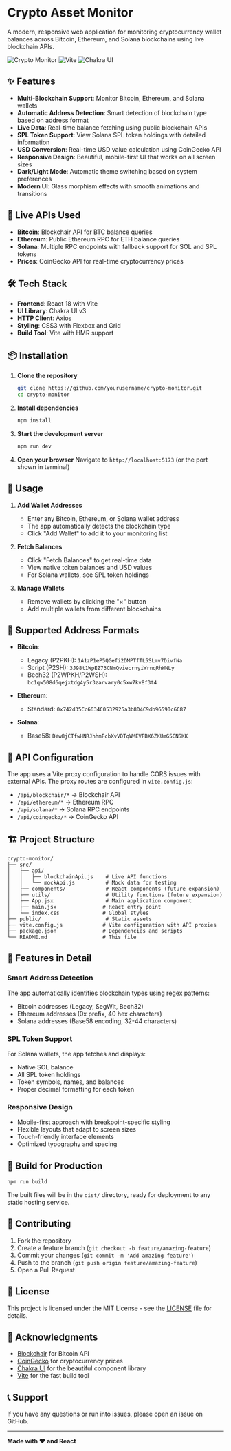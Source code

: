 # Crypto Asset Monitor

A modern, responsive web application for monitoring cryptocurrency wallet balances across Bitcoin, Ethereum, and Solana blockchains using live blockchain APIs.

![Crypto Monitor](https://img.shields.io/badge/React-18.3.1-blue) ![Vite](https://img.shields.io/badge/Vite-6.3.5-purple) ![Chakra UI](https://img.shields.io/badge/Chakra%20UI-3.2.4-teal)

## ✨ Features

- **Multi-Blockchain Support**: Monitor Bitcoin, Ethereum, and Solana wallets
- **Automatic Address Detection**: Smart detection of blockchain type based on address format
- **Live Data**: Real-time balance fetching using public blockchain APIs
- **SPL Token Support**: View Solana SPL token holdings with detailed information
- **USD Conversion**: Real-time USD value calculation using CoinGecko API
- **Responsive Design**: Beautiful, mobile-first UI that works on all screen sizes
- **Dark/Light Mode**: Automatic theme switching based on system preferences
- **Modern UI**: Glass morphism effects with smooth animations and transitions

## 🚀 Live APIs Used

- **Bitcoin**: Blockchair API for BTC balance queries
- **Ethereum**: Public Ethereum RPC for ETH balance queries
- **Solana**: Multiple RPC endpoints with fallback support for SOL and SPL tokens
- **Prices**: CoinGecko API for real-time cryptocurrency prices

## 🛠️ Tech Stack

- **Frontend**: React 18 with Vite
- **UI Library**: Chakra UI v3
- **HTTP Client**: Axios
- **Styling**: CSS3 with Flexbox and Grid
- **Build Tool**: Vite with HMR support

## 📦 Installation

1. **Clone the repository**
   ```bash
   git clone https://github.com/yourusername/crypto-monitor.git
   cd crypto-monitor
   ```

2. **Install dependencies**
   ```bash
   npm install
   ```

3. **Start the development server**
   ```bash
   npm run dev
   ```

4. **Open your browser**
   Navigate to `http://localhost:5173` (or the port shown in terminal)

## 🎯 Usage

1. **Add Wallet Addresses**
   - Enter any Bitcoin, Ethereum, or Solana wallet address
   - The app automatically detects the blockchain type
   - Click "Add Wallet" to add it to your monitoring list

2. **Fetch Balances**
   - Click "Fetch Balances" to get real-time data
   - View native token balances and USD values
   - For Solana wallets, see SPL token holdings

3. **Manage Wallets**
   - Remove wallets by clicking the "×" button
   - Add multiple wallets from different blockchains

## 📱 Supported Address Formats

- **Bitcoin**: 
  - Legacy (P2PKH): `1A1zP1eP5QGefi2DMPTfTL5SLmv7DivfNa`
  - Script (P2SH): `3J98t1WpEZ73CNmQviecrnyiWrnqRhWNLy`
  - Bech32 (P2WPKH/P2WSH): `bc1qw508d6qejxtdg4y5r3zarvary0c5xw7kv8f3t4`

- **Ethereum**: 
  - Standard: `0x742d35Cc6634C0532925a3b8D4C9db96590c6C87`

- **Solana**: 
  - Base58: `DYw8jCTfwHNRJhhmFcbXvVDTqWMEVFBX6ZKUmG5CNSKK`

## 🔧 API Configuration

The app uses a Vite proxy configuration to handle CORS issues with external APIs. The proxy routes are configured in `vite.config.js`:

- `/api/blockchair/*` → Blockchair API
- `/api/ethereum/*` → Ethereum RPC
- `/api/solana/*` → Solana RPC endpoints
- `/api/coingecko/*` → CoinGecko API

## 🏗️ Project Structure

```
crypto-monitor/
├── src/
│   ├── api/
│   │   ├── blockchainApi.js    # Live API functions
│   │   └── mockApi.js          # Mock data for testing
│   ├── components/             # React components (future expansion)
│   ├── utils/                  # Utility functions (future expansion)
│   ├── App.jsx                 # Main application component
│   ├── main.jsx               # React entry point
│   └── index.css              # Global styles
├── public/                     # Static assets
├── vite.config.js             # Vite configuration with API proxies
├── package.json               # Dependencies and scripts
└── README.md                  # This file
```

## 🎨 Features in Detail

### Smart Address Detection
The app automatically identifies blockchain types using regex patterns:
- Bitcoin addresses (Legacy, SegWit, Bech32)
- Ethereum addresses (0x prefix, 40 hex characters)
- Solana addresses (Base58 encoding, 32-44 characters)

### SPL Token Support
For Solana wallets, the app fetches and displays:
- Native SOL balance
- All SPL token holdings
- Token symbols, names, and balances
- Proper decimal formatting for each token

### Responsive Design
- Mobile-first approach with breakpoint-specific styling
- Flexible layouts that adapt to screen sizes
- Touch-friendly interface elements
- Optimized typography and spacing

## 🚀 Build for Production

```bash
npm run build
```

The built files will be in the `dist/` directory, ready for deployment to any static hosting service.

## 🤝 Contributing

1. Fork the repository
2. Create a feature branch (`git checkout -b feature/amazing-feature`)
3. Commit your changes (`git commit -m 'Add amazing feature'`)
4. Push to the branch (`git push origin feature/amazing-feature`)
5. Open a Pull Request

## 📄 License

This project is licensed under the MIT License - see the [LICENSE](LICENSE) file for details.

## 🙏 Acknowledgments

- [Blockchair](https://blockchair.com/) for Bitcoin API
- [CoinGecko](https://coingecko.com/) for cryptocurrency prices
- [Chakra UI](https://chakra-ui.com/) for the beautiful component library
- [Vite](https://vitejs.dev/) for the fast build tool

## 📞 Support

If you have any questions or run into issues, please open an issue on GitHub.

---

**Made with ❤️ and React**
